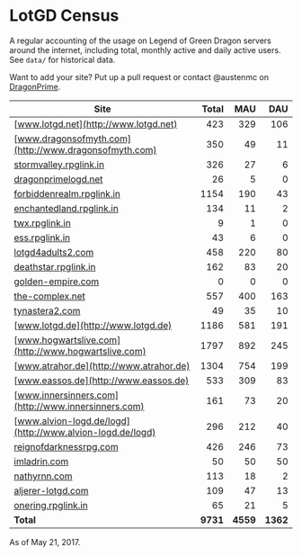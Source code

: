 # LotGD Census
A regular accounting of the usage on Legend of Green Dragon servers around the internet, including total, monthly active and daily active users. See `data/` for historical data.

Want to add your site? Put up a pull request or contact @austenmc on [DragonPrime](http://dragonprime.net).


Site | Total | MAU | DAU
--- | ---:| ---:| ---:
[www.lotgd.net](http://www.lotgd.net)|423|329|106
[www.dragonsofmyth.com](http://www.dragonsofmyth.com)|350|49|11
[stormvalley.rpglink.in](http://stormvalley.rpglink.in)|326|27|6
[dragonprimelogd.net](http://dragonprimelogd.net)|26|5|0
[forbiddenrealm.rpglink.in](http://forbiddenrealm.rpglink.in)|1154|190|43
[enchantedland.rpglink.in](http://enchantedland.rpglink.in)|134|11|2
[twx.rpglink.in](http://twx.rpglink.in)|9|1|0
[ess.rpglink.in](http://ess.rpglink.in)|43|6|0
[lotgd4adults2.com](http://lotgd4adults2.com)|458|220|80
[deathstar.rpglink.in](http://deathstar.rpglink.in)|162|83|20
[golden-empire.com](http://golden-empire.com)|0|0|0
[the-complex.net](http://the-complex.net)|557|400|163
[tynastera2.com](http://tynastera2.com)|49|35|10
[www.lotgd.de](http://www.lotgd.de)|1186|581|191
[www.hogwartslive.com](http://www.hogwartslive.com)|1797|892|245
[www.atrahor.de](http://www.atrahor.de)|1304|754|199
[www.eassos.de](http://www.eassos.de)|533|309|83
[www.innersinners.com](http://www.innersinners.com)|161|73|20
[www.alvion-logd.de/logd](http://www.alvion-logd.de/logd)|296|212|40
[reignofdarknessrpg.com](http://reignofdarknessrpg.com)|426|246|73
[imladrin.com](http://imladrin.com)|50|50|50
[nathyrnn.com](http://nathyrnn.com)|113|18|2
[aljerer-lotgd.com](http://aljerer-lotgd.com)|109|47|13
[onering.rpglink.in](http://onering.rpglink.in)|65|21|5
**Total**|**9731**|**4559**|**1362**

As of May 21, 2017.
